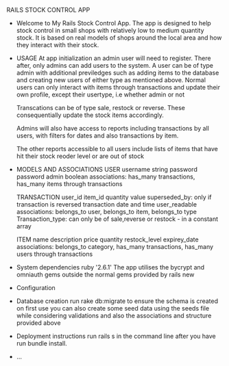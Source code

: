 RAILS STOCK CONTROL APP

* Welcome to My Rails Stock Control App.
    The app is designed to help stock control in small shops with relatively low to medium quantity stock. It is based on real models of shops around the local 
    area and how they interact with their stock. 

* USAGE
    At app initialization an admin user will need to register. There after, only admins can add users to the system. 
    A user can be of type admin with additional previledges such as adding items to the database and creating new users of either type as mentioned above. Normal users can only interact with items through transactions and update their own profile, except their usertype, i.e whether admin or not

    Transcations can be of type sale, restock or reverse. These consequentially update the stock items accordingly. 

    Admins will also have access to reports including transactions by all users, with filters for dates and also transactions by item.

    The other reports accessible to all users include lists of items that have hit their stock reoder level or are out of stock 

* MODELS AND ASSOCIATIONS
    USER
    username string
    password password
    admin boolean
    associations: has_many transactions, has_many items through transactions

    TRANSACTION
    user_id
    item_id
    quantity
    value 
    superseded_by: only if transaction is reversed
    transaction date and time user_readable
    associations: belongs_to user, belongs_to item, belongs_to type
    Transaction_type: can only be of sale,reverse or restock - in a constant array 

    ITEM
    name
    description
    price
    quantity
    restock_level
    expirey_date
    associations: belongs_to category, has_many transactions, has_many users through transactions

* System dependencies
    ruby '2.6.1'
    The app utilises the bycrypt and omniauth gems outside the normal gems provided by rails new
* Configuration

* Database creation
  run rake db:migrate to ensure the schema is created on first use you can also create some seed data using the seeds file while considering validations and also the associations and structure provided above
* Deployment instructions
    run rails s in the command line after you have run bundle install. 
* ...

